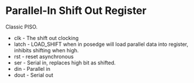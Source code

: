 # Parallel-In Shift Out Register

Classic PISO.

* clk - The shift out clocking
* latch - LOAD_SHIFT when in posedge will load parallel data into register, inhibits shifting when high.
* rst - reset asynchronous
* ser - Serial in, replaces high bit as shifted.
* din - Parallel in
* dout - Serial out
